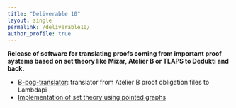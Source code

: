 ```yaml
---
title: "Deliverable 10"
layout: single
permalink: /deliverable10/
author_profile: true
---
```


**Release of software for translating proofs coming from important proof systems based on set theory like Mizar, Atelier B or TLAPS to Dedukti and back.**

- [B-pog-translator](https://github.com/Deducteam/B-pog-translator): translator from Atelier B proof obligation files to Lambdapi
- [Implementation of set theory using pointed graphs](https://github.com/Deducteam/dedukti_set_theory)
